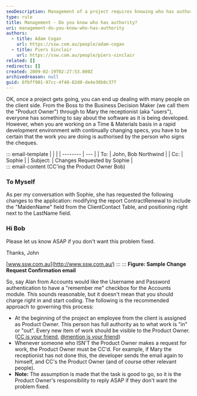 ```yaml
---
seoDescription: Management of a project requires knowing who has authority to make decisions and ensure that work is authorized by the person who signs the cheques.
type: rule
title: Management - Do you know who has authority?
uri: management-do-you-know-who-has-authority
authors:
  - title: Adam Cogan
    url: https://ssw.com.au/people/adam-cogan
  - title: Piers Sinclair
    url: https://ssw.com.au/people/piers-sinclair
related: []
redirects: []
created: 2009-02-19T02:27:53.000Z
archivedreason: null
guid: 6fbff901-97cc-4f48-82d0-de4e30b8c37f
---
```


OK, once a project gets going, you can end up dealing with many people on the client side. From the Boss to the Business Decision Maker (we call them the "Product Owner") through to Mary the receptionist (aka "users"), everyone has something to say about the software as it is being developed. However, when you are working on a Time & Materials basis in a rapid development environment with continually changing specs, you have to be certain that the work you are doing is authorised by the person who signs the cheques.

<!--endintro-->

::: email-template
| | |
| -------- | --- |
| To: | John, Bob Northwind |
| Cc: | Sophie |
| Subject: | Changes Requested by Sophie |  
::: email-content
(CC'ing the Product Owner Bob)

### To Myself

As per my conversation with Sophie, she has requested the following changes to the application: modifying the report ContractRenewal to include the "MaidenName" field from the ClientContact Table, and positioning right next to the LastName field.

### Hi Bob

Please let us know ASAP if you don't want this problem fixed.

Thanks,
John

[www.ssw.com.au](http://www.ssw.com.au/)
:::
:::
**Figure: Sample Change Request Confirmation email**

So, say Alan from Accounts would like the Username and Password authentication to have a "remember me" checkbox for the Accounts module. This sounds reasonable, but it doesn't mean that you should charge right in and start coding.
The following is the recommended approach to governing this process:

- At the beginning of the project an employee from the client is assigned as Product Owner. This person has full authority as to what work is "in" or "out". Every new item of work should be visible to the Product Owner. ([CC is your friend](/cc-the-client-whenever-possible), [@mention is your friend](/when-you-use-mentions-in-a-pbi))
- Whenever someone who ISN'T the Product Owner makes a request for work, the Product Owner must be CC'd. For example, if Mary the receptionist has not done this, the developer sends the email again to himself, and CC's the Product Owner (and of course other relevant people).
- **Note:** The assumption is made that the task is good to go, so it is the Product Owner's responsibility to reply ASAP if they don't want the problem fixed.
